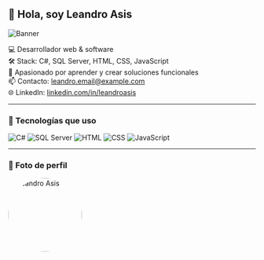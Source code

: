 ## 👋 Hola, soy Leandro Asis

![Banner](https://github.com/LeandroNallibAsis/LeandroNallibAsis/blob/main/banner.png)

💻 Desarrollador web & software  
🛠️ Stack: C#, SQL Server, HTML, CSS, JavaScript  
🚀 Apasionado por aprender y crear soluciones funcionales  
📫 Contacto: [leandro.email@example.com](mailto:leandro.email@example.com)  
🌐 LinkedIn: [linkedin.com/in/leandroasis](https://linkedin.com/in/leandroasis)

---

### 🧰 Tecnologías que uso
![C#](https://img.shields.io/badge/-C%23-239120?style=flat&logo=c-sharp&logoColor=white)
![SQL Server](https://img.shields.io/badge/-SQL_Server-CC2927?style=flat&logo=microsoft-sql-server&logoColor=white)
![HTML](https://img.shields.io/badge/-HTML5-E34F26?style=flat&logo=html5&logoColor=white)
![CSS](https://img.shields.io/badge/-CSS3-1572B6?style=flat&logo=css3&logoColor=white)
![JavaScript](https://img.shields.io/badge/-JavaScript-F7DF1E?style=flat&logo=javascript&logoColor=black)

---

### 📸 Foto de perfil

<img src="https://github.com/LeandroNallibAsis/LeandroNallibAsis/blob/main/perfil.png" width="150" style="border-radius: 50%;" alt="Leandro Asis"/>


